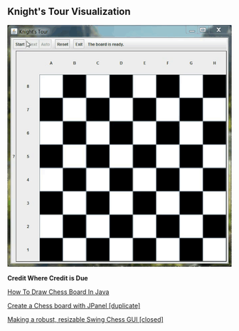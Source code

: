 ## Knight's Tour Visualization

![](./knights-tour.gif)

<b>Credit Where Credit is Due</b>

[How To Draw Chess Board In Java](https://youtu.be/no4m-TIX-rc)

[Create a Chess board with JPanel [duplicate]](https://stackoverflow.com/questions/21077322/create-a-chess-board-with-jpanel)

[Making a robust, resizable Swing Chess GUI [closed]](https://stackoverflow.com/questions/21142686/making-a-robust-resizable-swing-chess-gui)

